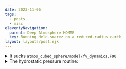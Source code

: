 ```yaml
---
date: 2023-11-06
tags:
  - posts
  - misc
eleventyNavigation:
  parent: Deep Atmosphere HOMME
  key: Running Held-suarez on a reduced-radius earth
layout: layouts/post.njk
---
```



<details>
  <summary>It sucks <code>atmos_cubed_sphere/model/fv_dynamics.F90</code></summary>
Last login: Sun May  5 14:05:13 on console
owhughes@s-mh-g440-m16 ~ % ssh owhughes@gl-login3.arc-ts.umich.edu
The authenticity of host 'gl-login3.arc-ts.umich.edu (141.211.192.40)' can't be established.
ED25519 key fingerprint is SHA256:9ho43xHw/aVo4q5AalH0XsKlWLKFSGuuw9lt3tCIYEs.
This key is not known by any other names
Are you sure you want to continue connecting (yes/no/[fingerprint])? yes
Warning: Permanently added 'gl-login3.arc-ts.umich.edu' (ED25519) to the list of known hosts.
************************************************************************
* By your use of these resources, you agree to abide by Proper Use of  *
* Information Resources, Information Technology, and Networks at the   *
* University of Michigan (SPG 601.07), in addition to all relevant     *
* state and federal laws. http://spg.umich.edu/policy/601.07           *
************************************************************************
* By using these resources, you certify that you are not presently     *
* located in a Comprehensively Embargoed Country (OFAC – Sanctions     *
* Programs) and that your use of the resources will comply in all      *
* respects with all applicable law, including U.S. export control      *
* laws and regulations, as well as with University policy.             *
* For questions contact the U-M Export Control Program at              *
* exportcontrols@umich.edu                                             *
************************************************************************

(owhughes@gl-login3.arc-ts.umich.edu) Password: 
(owhughes@gl-login3.arc-ts.umich.edu) Duo two-factor login for owhughes

Enter a passcode or select one of the following options:

 1. Duo Push to XXX-XXX-4995
 2. Phone call to XXX-XXX-4995
 3. SMS passcodes to XXX-XXX-4995

Passcode or option (1-3): 1
Success. Logging you in...
Last login: Thu Apr 25 16:17:42 2024 from 67.194.181.216

----------------------------------------------------------------------------
                   Advanced Research Computing

The home directory /home as well as the scratch directory /scratch
are intended for storing active data only.  Please do not use them for
long-term data storage.
Usage information, policies, news, please see: http://arc-ts.umich.edu
----------------------------------------------------------------------------

                        **** NOTICE ****
############################################################################
# ARC Summer 2024 Maintenance June 3-4                                     #
# No jobs will run past June 3rd, 7:00AM. See link for details:            #
# https://myumi.ch/Z3Q63/                                                  #
# Email arc-support@umich.edu if you have any questions                    #
############################################################################

Maintenance window scheduled to start at 07:00:00 (EDT) on Monday 06/03/2024.
Maintenance window begins in less than 29 days.
Recommended maximum wall time for new jobs is 14-00:00:00 (336:00:00).
Run 'maxwalltime' to see up to the minute information


(base) [owhughes@gl-login3 ~]$ 
(base) [owhughes@gl-login3 ~]$ 
(base) [owhughes@gl-login3 ~]$ 
(base) [owhughes@gl-login3 ~]$ 
(base) [owhughes@gl-login3 ~]$ tmux ls
error connecting to /tmp//tmux-99966334/default (No such file or directory)
(base) [owhughes@gl-login3 ~]$ tmux
[detached (from session 0)]
(base) [owhughes@gl-login3 ~]$ ls
cam_jun22.tar.gz  cam_vs_eam.diff.log  cesm        cesm_cases    cesm_src      climate_589_initial_ncl  def_files.tar.gz  development  e3sm_greatlakes_install  figures               find.log   initial     MPAS            PanoplyJ     perl5_old   regrid              slurm.conf  test.sh  w_in_mu_approx_1.ps
CAM_JUNE22        case_registry        cesm_2.1.3  CESM_GRIDS    CJ_class_ncl  containers               dependencies      diff.log     esmf                     final_project         for_peter  make_cases  nvvp_workspace  panoply.zip  postscript  screenshots         SlurpSE     tmp      w_in_no_rootfinding.ps
cam.tar.gz        cases                cesm2.1.3   cesm_install  classes       def_files                Desktop           E3SM         ExaMPM                   final_project.tar.gz  HOMME      miniconda3  ondemand        perl5        pv_panic    se_ext_mode.tar.gz  test        util     w_in_pnh_p_match.ps
(base) [owhughes@gl-login3 ~]$ module load ncview
c(base) [owhughes@gl-login3 ~]$ cd E3SM/installs/homme_deep/
(base) [owhughes@gl-login3 homme_deep]$ ls
CMakeCache.txt  CMakeDoxyfile.in  CMakeDoxygenDefaults.cmake  CMakeFiles  cmake_fortran_c_interface.h  cmake_install.cmake  cmake.sh  composef90  CTestTestfile.cmake  dcmip_tests  homme_git_sha.h  kokkos  Makefile  setup.sh  src  test  test_execs  tests  utils
(base) [owhughes@gl-login3 homme_deep]$ cd dcmip_tests/
(base) [owhughes@gl-login3 dcmip_tests]$ ls
CMakeFiles           CTestTestfile.cmake                      dcmip2012_test1.2_hadley_meridional_circulation  dcmip2012_test2.0_steady_state_with_orography  dcmip2012_test2.2_nh_mountain_waves_with_shear  dcmip2012_test4.1_baroclinic_instability  dcmip2016_test2_tropical_cyclone  Makefile
cmake_install.cmake  dcmip2012_test1.1_3d_deformational_flow  dcmip2012_test1.3_thin_clouds_over_orography     dcmip2012_test2.1_nh_mountain_waves_no_shear   dcmip2012_test3.1_nh_gravity_waves              dcmip2016_test1_baroclinic_wave           dcmip2016_test3_supercell
(base) [owhughes@gl-login3 dcmip_tests]$ cd dcmip2016_test1_baroclinic_wave/
(base) [owhughes@gl-login3 dcmip2016_test1_baroclinic_wave]$ ls
CMakeFiles  cmake_install.cmake  CTestTestfile.cmake  Makefile  preqx  theta-l  vcoord
(base) [owhughes@gl-login3 dcmip2016_test1_baroclinic_wave]$ cd theta-l/
(base) [owhughes@gl-login3 theta-l]$ ls
'\'               checkE-run2.nl        CTestTestfile.cmake   jobscript-gl.homme.sh   Makefile                     measurement_time.txt      namelist-deep_atm_ne60.nl    namelist-ne120.nl    namelist-ne4096.nl     namelist-r100.nl   oop.pdf                        slurm-7070549.out
 build.sh         checkE.sh             examine.py            jobscript-knl.sh        mass.out                     measurement_wmax.txt      namelist-deep_atm_small.nl   namelist-ne2048.nl   namelist-ne512.nl      namelist-r400.nl   parselogs.py                   tmp.txt
 checkE.ncl       CMakeFiles            HommeTime             jobscript-snl.sh        measurement_prect_rate.txt   movies                    namelist-deep_atm_test.nl    namelist-ne256.nl    namelist-r100-dry.nl   namelist-r50.nl    plot-baroclinicwave-init.ncl
 checkE-run1.nl   cmake_install.cmake   input.nl              log.txt                 measurement_psmin.txt        namelist-deep_atm_hs.nl   namelist-ne1024.nl           namelist-ne3072.nl   namelist-r100-h.nl     oof.txt            plot-lat-lon-TPLSPS.ncl
(base) [owhughes@gl-login3 theta-l]$ ls
'\'               checkE-run2.nl        CTestTestfile.cmake   jobscript-gl.homme.sh   Makefile                     measurement_time.txt      namelist-deep_atm_ne60.nl    namelist-ne120.nl    namelist-ne4096.nl     namelist-r100.nl   oop.pdf                        slurm-7070549.out
 build.sh         checkE.sh             examine.py            jobscript-knl.sh        mass.out                     measurement_wmax.txt      namelist-deep_atm_small.nl   namelist-ne2048.nl   namelist-ne512.nl      namelist-r400.nl   parselogs.py                   tmp.txt
 checkE.ncl       CMakeFiles            HommeTime             jobscript-snl.sh        measurement_prect_rate.txt   movies                    namelist-deep_atm_test.nl    namelist-ne256.nl    namelist-r100-dry.nl   namelist-r50.nl    plot-baroclinicwave-init.ncl
 checkE-run1.nl   cmake_install.cmake   input.nl              log.txt                 measurement_psmin.txt        namelist-deep_atm_hs.nl   namelist-ne1024.nl           namelist-ne3072.nl   namelist-r100-h.nl     oof.txt            plot-lat-lon-TPLSPS.ncl
(base) [owhughes@gl-login3 theta-l]$ vim jobscript-gl.homme.sh 
(base) [owhughes@gl-login3 theta-l]$ ncview movies/
6_day_run.nc         CMakeFiles/          cmake_install.cmake  CTestTestfile.cmake  held_suarez01.nc     Makefile             output_dir_test      without_root.nc      with_root.nc         
(base) [owhughes@gl-login3 theta-l]$ tmux ls
0: 1 windows (created Sun May  5 14:49:01 2024) [316x78]
(base) [owhughes@gl-login3 theta-l]$ tmux a -t 0
(base) [owhughes@gl-login3 theta-l]$ tmux ls
0: 1 windows (created Sun May  5 14:49:01 2024) [316x78]
(base) [owhughes@gl-login3 theta-l]$ tmux a -t 0
[detached (from session 0)]
(base) [owhughes@gl-login3 theta-l]$ ls
'\'               checkE-run2.nl        CTestTestfile.cmake   jobscript-gl.homme.sh   Makefile                     measurement_time.txt      namelist-deep_atm_ne60.nl    namelist-ne120.nl    namelist-ne4096.nl     namelist-r100.nl   oop.pdf                        slurm-7070549.out
 build.sh         checkE.sh             examine.py            jobscript-knl.sh        mass.out                     measurement_wmax.txt      namelist-deep_atm_small.nl   namelist-ne2048.nl   namelist-ne512.nl      namelist-r400.nl   parselogs.py                   tmp.txt
 checkE.ncl       CMakeFiles            HommeTime             jobscript-snl.sh        measurement_prect_rate.txt   movies                    namelist-deep_atm_test.nl    namelist-ne256.nl    namelist-r100-dry.nl   namelist-r50.nl    plot-baroclinicwave-init.ncl
 checkE-run1.nl   cmake_install.cmake   input.nl              log.txt                 measurement_psmin.txt        namelist-deep_atm_hs.nl   namelist-ne1024.nl           namelist-ne3072.nl   namelist-r100-h.nl     oof.txt            plot-lat-lon-TPLSPS.ncl
(base) [owhughes@gl-login3 theta-l]$ ls
'\'               checkE-run2.nl        CTestTestfile.cmake   jobscript-gl.homme.sh   Makefile                     measurement_time.txt      namelist-deep_atm_ne60.nl    namelist-ne120.nl    namelist-ne4096.nl     namelist-r100.nl   oop.pdf                        slurm-7070549.out
 build.sh         checkE.sh             examine.py            jobscript-knl.sh        mass.out                     measurement_wmax.txt      namelist-deep_atm_small.nl   namelist-ne2048.nl   namelist-ne512.nl      namelist-r400.nl   parselogs.py                   tmp.txt
 checkE.ncl       CMakeFiles            HommeTime             jobscript-snl.sh        measurement_prect_rate.txt   movies                    namelist-deep_atm_test.nl    namelist-ne256.nl    namelist-r100-dry.nl   namelist-r50.nl    plot-baroclinicwave-init.ncl
 checkE-run1.nl   cmake_install.cmake   input.nl              log.txt                 measurement_psmin.txt        namelist-deep_atm_hs.nl   namelist-ne1024.nl           namelist-ne3072.nl   namelist-r100-h.nl     oof.txt            plot-lat-lon-TPLSPS.ncl
(base) [owhughes@gl-login3 theta-l]$ ncview movies/held_suarez01.nc 
Ncview 2.1.8 David W. Pierce  8 March 2017
http://meteora.ucsd.edu:80/~pierce/ncview_home_page.html
Copyright (C) 1993 through 2015, David W. Pierce
Ncview comes with ABSOLUTELY NO WARRANTY; for details type `ncview -w'.
This is free software licensed under the Gnu General Public License version 3; type `ncview -c' for redistribution details.

Error: Can't open display: 
(base) [owhughes@gl-login3 theta-l]$ logout
Connection to gl-login3.arc-ts.umich.edu closed.
owhughes@s-mh-g440-m16 ~ % ssh -Y owhughes@gl-login3.arc-ts.umich.edu
************************************************************************
* By your use of these resources, you agree to abide by Proper Use of  *
* Information Resources, Information Technology, and Networks at the   *
* University of Michigan (SPG 601.07), in addition to all relevant     *
* state and federal laws. http://spg.umich.edu/policy/601.07           *
************************************************************************
* By using these resources, you certify that you are not presently     *
* located in a Comprehensively Embargoed Country (OFAC – Sanctions     *
* Programs) and that your use of the resources will comply in all      *
* respects with all applicable law, including U.S. export control      *
* laws and regulations, as well as with University policy.             *
* For questions contact the U-M Export Control Program at              *
* exportcontrols@umich.edu                                             *
************************************************************************

(owhughes@gl-login3.arc-ts.umich.edu) Password: 
(owhughes@gl-login3.arc-ts.umich.edu) Duo two-factor login for owhughes

Enter a passcode or select one of the following options:

 1. Duo Push to XXX-XXX-4995
 2. Phone call to XXX-XXX-4995
 3. SMS passcodes to XXX-XXX-4995

Passcode or option (1-3): 1
Success. Logging you in...
Last login: Sun May  5 14:18:29 2024 from 67.194.181.122

----------------------------------------------------------------------------
                   Advanced Research Computing

The home directory /home as well as the scratch directory /scratch
are intended for storing active data only.  Please do not use them for
long-term data storage.
Usage information, policies, news, please see: http://arc-ts.umich.edu
----------------------------------------------------------------------------

                        **** NOTICE ****
############################################################################
# ARC Summer 2024 Maintenance June 3-4                                     #
# No jobs will run past June 3rd, 7:00AM. See link for details:            #
# https://myumi.ch/Z3Q63/                                                  #
# Email arc-support@umich.edu if you have any questions                    #
############################################################################

Maintenance window scheduled to start at 07:00:00 (EDT) on Monday 06/03/2024.
Maintenance window begins in less than 29 days.
Recommended maximum wall time for new jobs is 14-00:00:00 (336:00:00).
Run 'maxwalltime' to see up to the minute information




(base) [owhughes@gl-login3 ~]$ 
(base) [owhughes@gl-login3 ~]$ 
(base) [owhughes@gl-login3 ~]$ tmux ls
0: 1 windows (created Sun May  5 14:49:01 2024) [316x78]
(base) [owhughes@gl-login3 ~]$ tmux a -t 0
[detached (from session 0)]
(base) [owhughes@gl-login3 ~]$ ls
cam_jun22.tar.gz  cam_vs_eam.diff.log  cesm        cesm_cases    cesm_src      climate_589_initial_ncl  def_files.tar.gz  development  e3sm_greatlakes_install  figures               find.log   initial     MPAS            PanoplyJ     perl5_old   regrid              slurm.conf  test.sh  w_in_mu_approx_1.ps
CAM_JUNE22        case_registry        cesm_2.1.3  CESM_GRIDS    CJ_class_ncl  containers               dependencies      diff.log     esmf                     final_project         for_peter  make_cases  nvvp_workspace  panoply.zip  postscript  screenshots         SlurpSE     tmp      w_in_no_rootfinding.ps
cam.tar.gz        cases                cesm2.1.3   cesm_install  classes       def_files                Desktop           E3SM         ExaMPM                   final_project.tar.gz  HOMME      miniconda3  ondemand        perl5        pv_panic    se_ext_mode.tar.gz  test        util     w_in_pnh_p_match.ps
(base) [owhughes@gl-login3 ~]$ cd E3SM/installs/homme_deep/dcmip_tests/dcmip2016_test1_baroclinic_wave/
(base) [owhughes@gl-login3 dcmip2016_test1_baroclinic_wave]$ ls
CMakeFiles  cmake_install.cmake  CTestTestfile.cmake  Makefile  preqx  theta-l  vcoord
(base) [owhughes@gl-login3 dcmip2016_test1_baroclinic_wave]$ cd theta-l/
(base) [owhughes@gl-login3 theta-l]$ ncview movies/held_suarez01.nc 
-bash: ncview: command not found
(base) [owhughes@gl-login3 theta-l]$ module load ncview
(base) [owhughes@gl-login3 theta-l]$ cd theta-l/
-bash: cd: theta-l/: No such file or directory
(base) [owhughes@gl-login3 theta-l]$ ncview movies/held_suarez01.nc 
Ncview 2.1.8 David W. Pierce  8 March 2017
http://meteora.ucsd.edu:80/~pierce/ncview_home_page.html
Copyright (C) 1993 through 2015, David W. Pierce
Ncview comes with ABSOLUTELY NO WARRANTY; for details type `ncview -w'.
This is free software licensed under the Gnu General Public License version 3; type `ncview -c' for redistribution details.

Note: udunits: unknown units for lev: "level"
calculating min and maxes for u.
XIO:  fatal IO error 11 (Resource temporarily unavailable) on X server "localhost:20.0"
      after 774 requests (774 known processed) with 0 events remaining.
(base) [owhughes@gl-login3 theta-l]$ tmux a -t 0
[detached (from session 0)]
(base) [owhughes@gl-login3 theta-l]$ ncview movies/held_suarez01.nc 
Ncview 2.1.8 David W. Pierce  8 March 2017
http://meteora.ucsd.edu:80/~pierce/ncview_home_page.html
Copyright (C) 1993 through 2015, David W. Pierce
Ncview comes with ABSOLUTELY NO WARRANTY; for details type `ncview -w'.
This is free software licensed under the Gnu General Public License version 3; type `ncview -c' for redistribution details.

Note: udunits: unknown units for lev: "level"
calculating min and maxes for v...
calculating min and maxes for T...
XIO:  fatal IO error 11 (Resource temporarily unavailable) on X server "localhost:20.0"
      after 1605 requests (1605 known processed) with 0 events remaining.
(base) [owhughes@gl-login3 theta-l]$ tmux a -t 0
[detached (from session 0)]
(base) [owhughes@gl-login3 theta-l]$ ncview movies/held_suarez01.nc 
Ncview 2.1.8 David W. Pierce  8 March 2017
http://meteora.ucsd.edu:80/~pierce/ncview_home_page.html
Copyright (C) 1993 through 2015, David W. Pierce
Ncview comes with ABSOLUTELY NO WARRANTY; for details type `ncview -w'.
This is free software licensed under the Gnu General Public License version 3; type `ncview -c' for redistribution details.

Note: udunits: unknown units for lev: "level"
calculating min and maxes for v...
calculating min and maxes for T...
^C
(base) [owhughes@gl-login3 theta-l]$ 
(base) [owhughes@gl-login3 theta-l]$ tmux a -t 0
[detached (from session 0)]
(base) [owhughes@gl-login3 theta-l]$ ls
'\'               checkE-run2.nl        CTestTestfile.cmake   jobscript-gl.homme.sh   Makefile                     measurement_time.txt      namelist-deep_atm_ne60.nl    namelist-ne120.nl    namelist-ne4096.nl     namelist-r100.nl   oop.pdf                        slurm-7070549.out
 build.sh         checkE.sh             examine.py            jobscript-knl.sh        mass.out                     measurement_wmax.txt      namelist-deep_atm_small.nl   namelist-ne2048.nl   namelist-ne512.nl      namelist-r400.nl   parselogs.py                   tmp.txt
 checkE.ncl       CMakeFiles            HommeTime             jobscript-snl.sh        measurement_prect_rate.txt   movies                    namelist-deep_atm_test.nl    namelist-ne256.nl    namelist-r100-dry.nl   namelist-r50.nl    plot-baroclinicwave-init.ncl
 checkE-run1.nl   cmake_install.cmake   input.nl              log.txt                 measurement_psmin.txt        namelist-deep_atm_hs.nl   namelist-ne1024.nl           namelist-ne3072.nl   namelist-r100-h.nl     oof.txt            plot-lat-lon-TPLSPS.ncl
(base) [owhughes@gl-login3 theta-l]$ ls
'\'               checkE-run2.nl        CTestTestfile.cmake   jobscript-gl.homme.sh   Makefile                     measurement_time.txt      namelist-deep_atm_ne60.nl    namelist-ne120.nl    namelist-ne4096.nl     namelist-r100.nl   oop.pdf                        slurm-7070549.out
 build.sh         checkE.sh             examine.py            jobscript-knl.sh        mass.out                     measurement_wmax.txt      namelist-deep_atm_small.nl   namelist-ne2048.nl   namelist-ne512.nl      namelist-r400.nl   parselogs.py                   tmp.txt
 checkE.ncl       CMakeFiles            HommeTime             jobscript-snl.sh        measurement_prect_rate.txt   movies                    namelist-deep_atm_test.nl    namelist-ne256.nl    namelist-r100-dry.nl   namelist-r50.nl    plot-baroclinicwave-init.ncl
 checkE-run1.nl   cmake_install.cmake   input.nl              log.txt                 measurement_psmin.txt        namelist-deep_atm_hs.nl   namelist-ne1024.nl           namelist-ne3072.nl   namelist-r100-h.nl     oof.txt            plot-lat-lon-TPLSPS.ncl
(base) [owhughes@gl-login3 theta-l]$ ncview movies/held_suarez01.nc 
Ncview 2.1.8 David W. Pierce  8 March 2017
http://meteora.ucsd.edu:80/~pierce/ncview_home_page.html
Copyright (C) 1993 through 2015, David W. Pierce
Ncview comes with ABSOLUTELY NO WARRANTY; for details type `ncview -w'.
This is free software licensed under the Gnu General Public License version 3; type `ncview -c' for redistribution details.

Note: udunits: unknown units for lev: "level"
calculating min and maxes for v...
calculating min and maxes for T...
XIO:  fatal IO error 11 (Resource temporarily unavailable) on X server "localhost:20.0"
      after 1374 requests (1371 known processed) with 0 events remaining.
(base) [owhughes@gl-login3 theta-l]$ tmux a -t 0
[detached (from session 0)]
(base) [owhughes@gl-login3 theta-l]$ ls
'\'           checkE-run1.nl   cmake_install.cmake   input.nl                log.txt                      measurement_psmin.txt   namelist-deep_atm_hs.nl      namelist-ne1024.nl   namelist-ne3072.nl     namelist-r100-h.nl   oof.txt                        plot-lat-lon-TPLSPS.ncl
 asdf.txt     checkE-run2.nl   CTestTestfile.cmake   jobscript-gl.homme.sh   Makefile                     measurement_time.txt    namelist-deep_atm_ne60.nl    namelist-ne120.nl    namelist-ne4096.nl     namelist-r100.nl     oop.pdf                        slurm-7070549.out
 build.sh     checkE.sh        examine.py            jobscript-knl.sh        mass.out                     measurement_wmax.txt    namelist-deep_atm_small.nl   namelist-ne2048.nl   namelist-ne512.nl      namelist-r400.nl     parselogs.py                   tmp.txt
 checkE.ncl   CMakeFiles       HommeTime             jobscript-snl.sh        measurement_prect_rate.txt   movies                  namelist-deep_atm_test.nl    namelist-ne256.nl    namelist-r100-dry.nl   namelist-r50.nl      plot-baroclinicwave-init.ncl
(base) [owhughes@gl-login3 theta-l]$ cd
(base) [owhughes@gl-login3 ~]$ ls
ccam_jun22.tar.gz  cam_vs_eam.diff.log  cesm        cesm_cases    cesm_src      climate_589_initial_ncl  def_files.tar.gz  development  e3sm_greatlakes_install  figures               find.log   initial     MPAS            PanoplyJ     perl5_old   regrid              slurm.conf  test.sh  w_in_mu_approx_1.ps
CAM_JUNE22        case_registry        cesm_2.1.3  CESM_GRIDS    CJ_class_ncl  containers               dependencies      diff.log     esmf                     final_project         for_peter  make_cases  nvvp_workspace  panoply.zip  postscript  screenshots         SlurpSE     tmp      w_in_no_rootfinding.ps
cam.tar.gz        cases                cesm2.1.3   cesm_install  classes       def_files                Desktop           E3SM         ExaMPM                   final_project.tar.gz  HOMME      miniconda3  ondemand        perl5        pv_panic    se_ext_mode.tar.gz  test        util     w_in_pnh_p_match.ps
(base) [owhughes@gl-login3 ~]$ cd E3SM/
(base) [owhughes@gl-login3 E3SM]$ ls
cime.e3sm.singularity  CLDERA-E3SM  cldera.tar.gz  cmake.homme.sh  DA_HOMME_E3SM  e3sm.sif  installs  jobscript-gl.homme.sh  old_DA_HOMME  SA_HOMME_E3SM  S_case  scripts  X_case
(base) [owhughes@gl-login3 E3SM]$ cd DA_HOMME_E3SM/
(base) [owhughes@gl-login3 DA_HOMME_E3SM]$ ls
AUTHORS  cime  cime_config  CITATION.cff  codemeta.json  components  CONTRIBUTING.md  driver-mct  driver-moab  externals  LICENSE  README.md  run_e3sm.template.sh  share
(base) [owhughes@gl-login3 DA_HOMME_E3SM]$ ls
AUTHORS  cime  cime_config  CITATION.cff  codemeta.json  components  CONTRIBUTING.md  driver-mct  driver-moab  externals  LICENSE  README.md  run_e3sm.template.sh  share
(base) [owhughes@gl-login3 DA_HOMME_E3SM]$ ls
AUTHORS  cime  cime_config  CITATION.cff  codemeta.json  components  CONTRIBUTING.md  driver-mct  driver-moab  externals  LICENSE  README.md  run_e3sm.template.sh  share
(base) [owhughes@gl-login3 DA_HOMME_E3SM]$ cd components/
(base) [owhughes@gl-login3 components]$ ls
cice  cmake  CMakeLists.txt  data_comps  eam  eamxx  elm  homme  mosart  mpas-albany-landice  mpas-framework  mpas-ocean  mpas-seaice  stub_comps  ww3  xcpl_comps
(base) [owhughes@gl-login3 components]$ cd homme/
(base) [owhughes@gl-login3 homme]$ ls
cmake  CMakeLists.txt  compile_scripts  dcmip_tests  README  README.cmake  REGRESSION_TESTS  src  SVN_EXTERNAL_DIRECTORIES  test  test_execs  utils
(base) [owhughes@gl-login3 homme]$ cd src/
(base) [owhughes@gl-login3 src]$ ls
arkode             common_movie_mod.F90  implicit_mod.F90            linear_algebra_mod.F90  precon_mod.F90       preqx_acc     prim_main.F90         rebind.c           restart_io_mod.F90  surfaces_mod.F90  test_mod.F90  theta-l_kokkos         tool
checksum_mod.F90   derived_type_mod.F90  interp_movie_mod.F90        netcdf_io_mod.F90       precon_type_mod.F90  preqx_kokkos  prim_movie_mod.F90    repro_sum_mod.F90  r_hat.grep.log      sweqx             test_src      theta_restart_mod.F90  zoltan
common_io_mod.F90  eos_todo.diff.log     interpolate_driver_mod.F90  pio_io_mod.F90          preqx                prim          prim_restart_mod.F90  repro_sum_x86.c    share               swim              theta-l       todo.txt
(base) [owhughes@gl-login3 src]$ cd theta-l
(base) [owhughes@gl-login3 theta-l]$ ls
CMakeLists.txt  config.h.cmake.in  element_state.F90  prim_driver_mod.F90  share
(base) [owhughes@gl-login3 theta-l]$ cd share/
(base) [owhughes@gl-login3 share]$ ls
advance.diff.log  bndry_mod.F90  derivative_mod.F90  edge_mod.F90  element_ops.F90  eos.F90  imex_mod.F90  model_init_mod.F90  prim_advance_mod.F90  prim_advection_mod.F90  prim_state_mod.F90  vertremap_mod.F90  viscosity_mod.F90  viscosity_theta.F90
(base) [owhughes@gl-login3 share]$ ls
advance.diff.log  bndry_mod.F90  derivative_mod.F90  edge_mod.F90  element_ops.F90  eos.F90  imex_mod.F90  model_init_mod.F90  prim_advance_mod.F90  prim_advection_mod.F90  prim_state_mod.F90  vertremap_mod.F90  viscosity_mod.F90  viscosity_theta.F90
(base) [owhughes@gl-login3 share]$ ls
advance.diff.log  bndry_mod.F90  derivative_mod.F90  edge_mod.F90  element_ops.F90  eos.F90  imex_mod.F90  model_init_mod.F90  prim_advance_mod.F90  prim_advection_mod.F90  prim_state_mod.F90  vertremap_mod.F90  viscosity_mod.F90  viscosity_theta.F90
(base) [owhughes@gl-login3 share]$ vim element_ops.F90 
(base) [owhughes@gl-login3 share]$ tmux ls
0: 1 windows (created Sun May  5 14:49:01 2024) [316x78]
(base) [owhughes@gl-login3 share]$ tmux a -t 0
[detached (from session 0)]
(base) [owhughes@gl-login3 share]$ ls
advance.diff.log  bndry_mod.F90  derivative_mod.F90  edge_mod.F90  element_ops.F90  eos.F90  imex_mod.F90  model_init_mod.F90  prim_advance_mod.F90  prim_advection_mod.F90  prim_state_mod.F90  vertremap_mod.F90  viscosity_mod.F90  viscosity_theta.F90
(base) [owhughes@gl-login3 share]$ ls
advance.diff.log  bndry_mod.F90  derivative_mod.F90  edge_mod.F90  element_ops.F90  eos.F90  imex_mod.F90  model_init_mod.F90  prim_advance_mod.F90  prim_advection_mod.F90  prim_state_mod.F90  vertremap_mod.F90  viscosity_mod.F90  viscosity_theta.F90
(base) [owhughes@gl-login3 share]$ vim ../share/
advance.diff.log        derivative_mod.F90      element_ops.F90         imex_mod.F90            prim_advance_mod.F90    prim_state_mod.F90      viscosity_mod.F90       
bndry_mod.F90           edge_mod.F90            eos.F90                 model_init_mod.F90      prim_advection_mod.F90  vertremap_mod.F90       viscosity_theta.F90     
(base) [owhughes@gl-login3 share]$ vim ../share/prim_
prim_advance_mod.F90    prim_advection_mod.F90  prim_state_mod.F90      
(base) [owhughes@gl-login3 share]$ vim ../share/
advance.diff.log        derivative_mod.F90      element_ops.F90         imex_mod.F90            prim_advance_mod.F90    prim_state_mod.F90      viscosity_mod.F90       
bndry_mod.F90           edge_mod.F90            eos.F90                 model_init_mod.F90      prim_advection_mod.F90  vertremap_mod.F90       viscosity_theta.F90     
(base) [owhughes@gl-login3 share]$ vim ../../share/
bndry_mod_base.F90          coordinate_systems_mod.F90  dof_mod.F90                 gllfvremap_mod.F90          interpolate_mod.F90         metis_mod.F90               physics_mod.F90             .prim_driver_base.F90.swp   schedtype_mod.F90           thread_mod.F90              
cg_mod.F90                  cube_mod.F90                domain_mod.F90              gllfvremap_util_mod.F90     kinds.F90                   namelist_mod.F90            planar_mesh_mod.F90         prim_implicit_mod.F90       schedule_mod.F90            time_mod.F90                
compose/                    cxx/                        edge_mod_base.F90           global_norms_mod.F90        ll_mod.F90                  omp_config.h                planar_mod.F90              prim_si_mod.F90             sl_advection.F90            unit_tests_mod.F90          
compose_mod.F90             deep_atm_ctrl_mod.F90       edgetype_mod.F90            gridgraph_mod.F90           mass_matrix_mod.F90         parallel_mod.F90            prim_advection_base.F90     quadrature_mod.F90          solver_mod.F90              vertremap_base.F90          
compose_test_mod.F90        derivative_mod_base.F90     element_mod.F90             hybrid_mod.F90              mesh_mod.F90                params_mod.F90              prim_derived_type_mod.F90   reduction_mod.F90           sort_mod.F90                viscosity_base.F90          
control_mod.F90             dimensions_mod.F90          geometry_mod.F90            hybvcoord_mod.F90           metagraph_mod.F90           physical_constants.F90      prim_driver_base.F90        scalable_grid_init_mod.F90  spacecurve_mod.F90          zoltan_mod.F90              
(base) [owhughes@gl-login3 share]$ tmux a -t 0
[detached (from session 0)]
(base) [owhughes@gl-login3 share]$ ls
advance.diff.log  bndry_mod.F90  derivative_mod.F90  edge_mod.F90  element_ops.F90  eos.F90  imex_mod.F90  model_init_mod.F90  prim_advance_mod.F90  prim_advection_mod.F90  prim_state_mod.F90  vertremap_mod.F90  viscosity_mod.F90  viscosity_theta.F90
(base) [owhughes@gl-login3 share]$ vim ../../share/prim_driver_base.F90 

</details>


<details> <summary>The hydrostatic pressure routine:</summary>
  !_____________________________________________________________________
  subroutine get_hydro_pressure(p,dp,hvcoord)
  !
  implicit none

  real (kind=real_kind), intent(out)  :: p(np,np,nlev)
  real (kind=real_kind), intent(in)   :: dp(np,np,nlev)
  type (hvcoord_t),     intent(in)    :: hvcoord                      ! hybrid vertical coordinate struct

  integer :: k
  real(kind=real_kind), dimension(np,np,nlevp) :: p_i 

  p_i(:,:,1)=hvcoord%hyai(1)*hvcoord%ps0
  do k=1,nlev  ! SCAN
     p_i(:,:,k+1)=p_i(:,:,k) + dp(:,:,k)
  enddo
#ifdef HOMMEXX_BFB_TESTING
  do k=1,nlev
     p(:,:,k) = (p_i(:,:,k+1)+p_i(:,:,k))/2
  enddo
#else
  do k=1,nlev
     p(:,:,k)=p_i(:,:,k) + dp(:,:,k)/2
  enddo
#endif


  end subroutine get_hydro_pressure
</details>